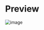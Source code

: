# Preview
![image](https://github.com/user-attachments/assets/95f34c05-448a-4b45-a532-e5ab63184046)
